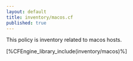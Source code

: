 ```yaml
---
layout: default
title: inventory/macos.cf
published: true
---
```


This policy is inventory related to macos hosts.

[%CFEngine_library_include(inventory/macos)%]
